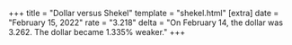 +++
title = "Dollar versus Shekel"
template = "shekel.html"
[extra]
date = "February 15, 2022"
rate = "3.218"
delta = "On February 14, the dollar was 3.262. The dollar became 1.335% weaker."
+++
